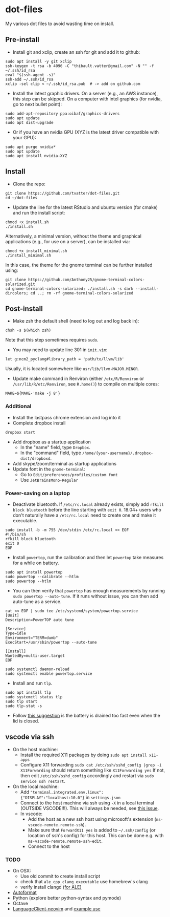 # dot-files

My various dot files to avoid wasting time on install.

## Pre-install

- Install git and xclip, create an ssh for git and add it to github:

```
sudo apt install -y git xclip
ssh-keygen -t rsa -b 4096 -C "thibault.vatter@gmail.com" -N "" -f ~/.ssh/id_rsa
eval "$(ssh-agent -s)"
ssh-add ~/.ssh/id_rsa
xclip -sel clip < ~/.ssh/id_rsa.pub  # -> add on github.com
```

- Install the latest graphic drivers. On a server (e.g., an AWS instance), this step can be skipped. On a computer with intel graphics (for nvidia, go to next bullet point):

```
sudo add-apt-repository ppa:oibaf/graphics-drivers
sudo apt update
sudo apt dist-upgrade
```

- Or if you have an nvidia GPU (XYZ is the latest driver compatible with your GPU):

```
sudo apt purge nvidia*
sudo apt update
sudo apt install nvidia-XYZ
```

## Install

- Clone the repo:

```
git clone https://github.com/tvatter/dot-files.git
cd ~/dot-files
```

- Update the line for the latest RStudio and ubuntu version (for cmake) and run the install script:

```
chmod +x install.sh
./install.sh
```

Alternatively, a minimal version, without the theme and graphical applications (e.g., for use on a server), can be installed via:

```
chmod +x install_minimal.sh
./install_minimal.sh
```

In this case, the theme for the gnome terminal can be further installed using:

```
git clone https://github.com/Anthony25/gnome-terminal-colors-solarized.git
cd gnome-terminal-colors-solarized; ./install.sh -s dark --install-dircolors; cd ..; rm -rf gnome-terminal-colors-solarized
```

## Post-install

- Make zsh the default shell (need to log out and log back in):

```
chsh -s $(which zsh)
```

Note that this step sometimes requires `sudo`.

- You may need to update line 301 in `init.vim`:

```
let g:ncm2_pyclang#library_path = 'path/to/llvm/lib'
```

Usually, it is located somewhere like `usr/lib/llvm-MAJOR.MINOR`.

<!-- * If the version of clang Because some clang tools are installed with their version number, you probably need: -->

<!--  -->

<!-- ``` -->

<!-- sudo update-alternatives --install /usr/bin/clangd clangd /usr/bin/clangd-6.0 100 -->

<!-- ``` -->

<!--  -->

- Update make command in Renviron (either `/etc/R/Renviron` or 
  `/usr/lib/R/etc/Renviron`, see `R.home()`) to compile on multiple cores:

```
MAKE=${MAKE-'make -j 8'}
```

### Additional

- Install the lastpass chrome extension and log into it
- Complete dropbox install

```
dropbox start
```

- Add dropbox as a startup application
  - In the "name" field, type `Dropbox`.
  - In the "command" field, type `/home/{your-username}/.dropbox-dist/dropboxd`.
- Add skype/zoom/terminal as startup applications
- Update font in the `gnome-terminal`:
  - Go to `Edit/preferences/profiles/custom font`
  - Use `JetBrainsMono-Regular`

### Power-saving on a laptop

- Deactivate bluetooth. If `/etc/rc.local` already exists, simply 
  add `rfkill block bluetooth` before the line starting with `exit 0`. 18.04+ users 
  who don't naturally have a `/etc/rc.local` need to create one and make it executable.

```
sudo install -b -m 755 /dev/stdin /etc/rc.local << EOF
#!/bin/sh
rfkill block bluetooth
exit 0
EOF
```

- Install `powertop`, run the calibration and then let `powertop` take measures for a while on battery.

```
sudo apt install powertop
sudo powertop --calibrate --htlm
sudo powertop --htlm
```

- You can then verify that `powertop` has enough measurements by running `sudo powertop --auto-tune`. If it runs without 
  issue, you can then add auto-tune as a service.

```
cat << EOF | sudo tee /etc/systemd/system/powertop.service
[Unit]
Description=PowerTOP auto tune

[Service]
Type=idle
Environment="TERM=dumb"
ExecStart=/usr/sbin/powertop --auto-tune

[Install]
WantedBy=multi-user.target
EOF

sudo systemctl daemon-reload
sudo systemctl enable powertop.service
```

- Install and run `tlp`.

```
sudo apt install tlp
sudo systemctl status tlp
sudo tlp start
sudo tlp-stat -s 
```

- Follow [this suggestion](https://askubuntu.com/questions/1029474/ubuntu-18-04-dell-xps13-9370-no-longer-suspends-on-lid-close/1036122#1036122) 
  is the battery is drained too fast even when the lid is closed.

## vscode via ssh

- On the host machine: 
  - Install the required X11 packages by doing `sudo apt install x11-apps`
  - Configure X11 forwarding `sudo cat /etc/ssh/sshd_config |grep -i X11Forwarding` should return something like `X11Forwarding yes`
    If not, then edit `/etc/ssh/sshd_config` accordingly and restart via `sudo service ssh restart`.
- On the local machine: 
  - Add `"terminal.integrated.env.linux": {"DISPLAY":"localhost:10.0"}` in `settings.json`
  - Connect to the host machine via ssh using `-X` in a local terminal (OUTSIDE VSCODE!!!).
    This will always be needed, see [this issue](https://github.com/microsoft/vscode-remote-release/issues/267#issuecomment-535403394).
  - In vscode:
    - Add the host as a new ssh host using microsoft's extension (`ms-vscode-remote.remote-ssh`).
    - Make sure that `ForwardX11 yes` is added to `~/.ssh/config` (or location of ssh's config) for this host.
      This can be done e.g. with `ms-vscode-remote.remote-ssh-edit`.
    - Connect to the host

### TODO

- On OSX: 
  - Use old commit to create install script
  - check that `ale_cpp_clang_executable` use homebrew's clang
  - verify install clangd [(for ALE)](https://github.com/w0rp/ale/blob/master/doc/ale-cpp.txt)
- [Autoformat](https://github.com/Chiel92/vim-autoformat)
- Python (explore better python-syntax and pymode)  
- Octave
- [LanguageClient-neovim](https://github.com/autozimu/LanguageClient-neovim) and [example use](https://github.com/kadekillary/init.vim/blob/master/init.vim)
